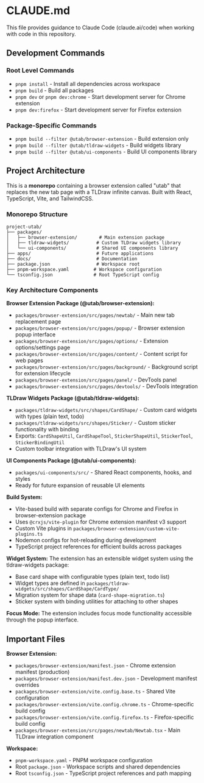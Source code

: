 # CLAUDE.md

This file provides guidance to Claude Code (claude.ai/code) when working with code in this repository.

## Development Commands

### Root Level Commands
- `pnpm install` - Install all dependencies across workspace
- `pnpm build` - Build all packages
- `pnpm dev` or `pnpm dev:chrome` - Start development server for Chrome extension
- `pnpm dev:firefox` - Start development server for Firefox extension

### Package-Specific Commands
- `pnpm build --filter @utab/browser-extension` - Build extension only
- `pnpm build --filter @utab/tldraw-widgets` - Build widgets library
- `pnpm build --filter @utab/ui-components` - Build UI components library

## Project Architecture

This is a **monorepo** containing a browser extension called "utab" that replaces the new tab page with a TLDraw infinite canvas. Built with React, TypeScript, Vite, and TailwindCSS.

### Monorepo Structure

```
project-utab/
├── packages/
│   ├── browser-extension/        # Main extension package
│   ├── tldraw-widgets/          # Custom TLDraw widgets library  
│   └── ui-components/           # Shared UI components library
├── apps/                        # Future applications
├── docs/                        # Documentation
├── package.json                 # Workspace root
├── pnpm-workspace.yaml         # Workspace configuration
└── tsconfig.json               # Root TypeScript config
```

### Key Architecture Components

**Browser Extension Package (@utab/browser-extension):**
- `packages/browser-extension/src/pages/newtab/` - Main new tab replacement page
- `packages/browser-extension/src/pages/popup/` - Browser extension popup interface
- `packages/browser-extension/src/pages/options/` - Extension options/settings page
- `packages/browser-extension/src/pages/content/` - Content script for web pages
- `packages/browser-extension/src/pages/background/` - Background script for extension lifecycle
- `packages/browser-extension/src/pages/panel/` - DevTools panel
- `packages/browser-extension/src/pages/devtools/` - DevTools integration

**TLDraw Widgets Package (@utab/tldraw-widgets):**
- `packages/tldraw-widgets/src/shapes/CardShape/` - Custom card widgets with types (plain text, todo)
- `packages/tldraw-widgets/src/shapes/Sticker/` - Custom sticker functionality with binding
- Exports: `CardShapeUtil`, `CardShapeTool`, `StickerShapeUtil`, `StickerTool`, `StickerBindingUtil`
- Custom toolbar integration with TLDraw's UI system

**UI Components Package (@utab/ui-components):**
- `packages/ui-components/src/` - Shared React components, hooks, and styles
- Ready for future expansion of reusable UI elements

**Build System:**
- Vite-based build with separate configs for Chrome and Firefox in browser-extension package
- Uses `@crxjs/vite-plugin` for Chrome extension manifest v3 support
- Custom Vite plugins in `packages/browser-extension/custom-vite-plugins.ts`
- Nodemon configs for hot-reloading during development
- TypeScript project references for efficient builds across packages

**Widget System:**
The extension has an extensible widget system using the tldraw-widgets package:
- Base card shape with configurable types (plain text, todo list)
- Widget types are defined in `packages/tldraw-widgets/src/shapes/CardShape/CardType/`
- Migration system for shape data (`card-shape-migration.ts`)
- Sticker system with binding utilities for attaching to other shapes

**Focus Mode:**
The extension includes focus mode functionality accessible through the popup interface.

## Important Files

**Browser Extension:**
- `packages/browser-extension/manifest.json` - Chrome extension manifest (production)
- `packages/browser-extension/manifest.dev.json` - Development manifest overrides
- `packages/browser-extension/vite.config.base.ts` - Shared Vite configuration
- `packages/browser-extension/vite.config.chrome.ts` - Chrome-specific build config
- `packages/browser-extension/vite.config.firefox.ts` - Firefox-specific build config
- `packages/browser-extension/src/pages/newtab/Newtab.tsx` - Main TLDraw integration component

**Workspace:**
- `pnpm-workspace.yaml` - PNPM workspace configuration
- Root `package.json` - Workspace scripts and shared dependencies
- Root `tsconfig.json` - TypeScript project references and path mapping